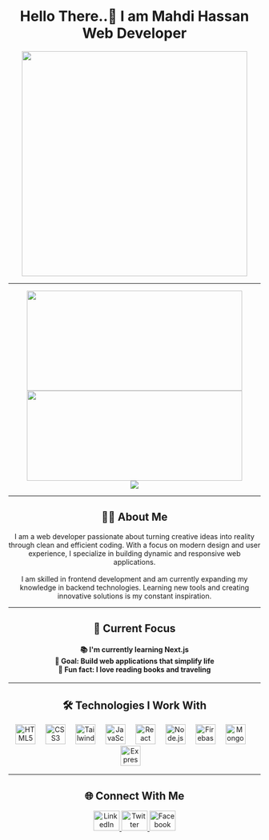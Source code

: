 <h1 align="center">Hello There..👋 I am Mahdi Hassan <br> Web Developer</h1>

<div align="center">
  <img height="450" src="https://media.licdn.com/dms/image/C4E12AQErJsYayDutVg/article-cover_image-shrink_600_2000/0/1651835064260?e=2147483647&v=beta&t=PD7NGwk2Vh3xOA9gxf8uUsLsAt-Bvak1Hm3ruoGSxuY" />
</div>

---

<div align="center">
  
  <!-- GitHub Stats & Top Languages side-by-side -->
  <div align="center">
    <img src="https://github-readme-stats.vercel.app/api?username=mahdihasan333&show_icons=true&theme=midnight-purple&border_radius=12" width="430" height="200" />
    <img src="https://github-readme-stats.vercel.app/api/top-langs/?username=mahdihasan333&layout=compact&theme=midnight-purple" width="430" height="180" />
  </div>  

  <!-- GitHub Streak -->
  <img src="https://streak-stats.demolab.com?user=mahdihasan333&theme=midnight-purple&hide_border=true&date_format=M%20j%5B%2C%20Y%5D&card_height=220" />

</div>

---

<h2 align="center">👨‍💻 About Me</h2>

<p align="center">
  I am a web developer passionate about turning creative ideas into reality through clean and efficient coding. With a focus on modern design and user experience, I specialize in building dynamic and responsive web applications. <br><br>
  I am skilled in frontend development and am currently expanding my knowledge in backend technologies. Learning new tools and creating innovative solutions is my constant inspiration.
</p>

---

<h2 align="center">🎯 Current Focus</h2>

<h4 align="center">
  📚 I'm currently learning Next.js <br> 
  🎯 Goal: Build web applications that simplify life <br> 
  🎲 Fun fact: I love reading books and traveling
</h4>

---

<h2 align="center">🛠️ Technologies I Work With</h2>

<div align="center">
  <img src="https://cdn.jsdelivr.net/gh/devicons/devicon/icons/html5/html5-original.svg" height="40" alt="HTML5" />
  <img width="12" />
  <img src="https://cdn.jsdelivr.net/gh/devicons/devicon/icons/css3/css3-original.svg" height="40" alt="CSS3" />
  <img width="12" />
  <img src="https://cdn.simpleicons.org/tailwindcss/06B6D4" height="40" alt="Tailwind CSS" />
  <img width="12" />
  <img src="https://cdn.jsdelivr.net/gh/devicons/devicon/icons/javascript/javascript-original.svg" height="40" alt="JavaScript" />
  <img width="12" />
  <img src="https://cdn.jsdelivr.net/gh/devicons/devicon/icons/react/react-original.svg" height="40" alt="React" />
  <img width="12" />
  <img src="https://cdn.jsdelivr.net/gh/devicons/devicon/icons/nodejs/nodejs-original.svg" height="40" alt="Node.js" />
  <img width="12" />
  <img src="https://cdn.jsdelivr.net/gh/devicons/devicon/icons/firebase/firebase-plain.svg" height="40" alt="Firebase" />
  <img width="12" />
  <img src="https://cdn.jsdelivr.net/gh/devicons/devicon/icons/mongodb/mongodb-original.svg" height="40" alt="MongoDB" />
  <img width="12" />
  <img src="https://cdn.simpleicons.org/express/000000" height="40" alt="Express.js" />
  <img width="12" />
</div>

---

<h2 align="center">🌐 Connect With Me</h2>

<div align="center">
  <a href="https://www.linkedin.com/in/md-mahdi-hassan-rafi-0581a4299/" target="_blank">
    <img src="https://raw.githubusercontent.com/maurodesouza/profile-readme-generator/master/src/assets/icons/social/linkedin/default.svg" width="52" height="40" alt="LinkedIn" />
  </a>
  <a href="https://x.com/MahdiHassanDev" target="_blank">
    <img src="https://raw.githubusercontent.com/maurodesouza/profile-readme-generator/master/src/assets/icons/social/twitter/default.svg" width="52" height="40" alt="Twitter" />
  </a>
  <a href="https://www.facebook.com/mahdi1hassan" target="_blank">
    <img src="https://raw.githubusercontent.com/maurodesouza/profile-readme-generator/master/src/assets/icons/social/facebook/default.svg" width="52" height="40" alt="Facebook" />
  </a>
</div>
